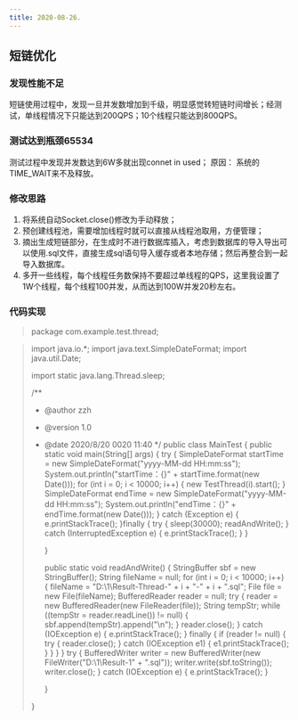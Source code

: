 ```yaml
---
title: 2020-08-26.
---
```


## 短链优化

### 发现性能不足
短链使用过程中，发现一旦并发数增加到千级，明显感觉转短链时间增长；经测试，单线程情况下只能达到200QPS；10个线程只能达到800QPS。
### 测试达到瓶颈65534
测试过程中发现并发数达到6W多就出现connet in used；
原因： 系统的TIME_WAIT来不及释放。
### 修改思路
1. 将系统自动Socket.close()修改为手动释放；
2. 预创建线程池，需要增加线程时就可以直接从线程池取用，方便管理；
3. 摘出生成短链部分，在生成时不进行数据库插入，考虑到数据库的导入导出可以使用.sql文件，直接生成sql语句导入缓存或者本地存储；然后再整合到一起导入数据库。
4. 多开一些线程，每个线程任务数保持不要超过单线程的QPS，这里我设置了1W个线程，每个线程100并发，从而达到100W并发20秒左右。

### 代码实现
>package com.example.test.thread;

>import java.io.*;
>import java.text.SimpleDateFormat;
>import java.util.Date;
>
>import static java.lang.Thread.sleep;
>
>/**
> * @author zzh
> * @version 1.0
> * @date 2020/8/20 0020 11:40
> */
>public class MainTest {
>    public static void main(String[] args) {
>        try {
>            SimpleDateFormat startTime = new SimpleDateFormat("yyyy-MM-dd HH:mm:ss");
>            System.out.println("startTime：{}" + startTime.format(new Date()));
>            for (int i = 0; i < 10000; i++) {
>                new TestThread(i).start();
>            }
>            SimpleDateFormat endTime = new SimpleDateFormat("yyyy-MM-dd HH:mm:ss");
>            System.out.println("endTime：{}" + endTime.format(new Date()));
>        } catch (Exception e) {
>            e.printStackTrace();
>        }finally {
>            try {
>                sleep(30000);
>                readAndWrite();
>            } catch (InterruptedException e) {
>                e.printStackTrace();
>            }
>        }
>
>    }
>
>    public static void readAndWrite() {
>        StringBuffer sbf = new StringBuffer();
>        String fileName = null;
>        for (int i = 0; i < 10000; i++) {
>            fileName = "D:\\1\\Result-Thread-" + i + "-" + i + ".sql";
>            File file = new File(fileName);
>            BufferedReader reader = null;
>            try {
>                reader = new BufferedReader(new FileReader(file));
>                String tempStr;
>                while ((tempStr = reader.readLine()) != null) {
>                    sbf.append(tempStr).append("\n");
>                }
>                reader.close();
>            } catch (IOException e) {
>                e.printStackTrace();
>            } finally {
>                if (reader != null) {
>                    try {
>                        reader.close();
>                    } catch (IOException e1) {
>                        e1.printStackTrace();
>                    }
>                }
>            }
>        }
>        try {
>            BufferedWriter writer = new BufferedWriter(new FileWriter("D:\\1\\Result-1" + ".sql"));
>            writer.write(sbf.toString());
>            writer.close();
>        } catch (IOException e) {
>            e.printStackTrace();
>        }
>
>
>    }
>
>
>}
>